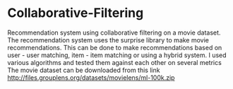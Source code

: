 # Collaborative-Filtering
Recommendation system using collaborative filtering on a movie dataset.
The recommendation system uses the surprise library to make movie recommendations. This can be done to make recommendations based on user - user matching, item - item matching or using a hybrid system.
I used various algorithms and tested them against each other on several metrics
The movie dataset can be downloaded from this link http://files.grouplens.org/datasets/movielens/ml-100k.zip
